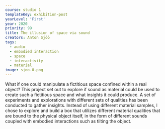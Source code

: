 ```yaml
---
course: studio 1
templateKey: exhibition-post
yearLevel: 'First'
year: 2020
priority: 99
title: The illusion of space via sound
creators: Anton Sjöö
tags:
  - audio
  - embodied interaction
  - space
  - interactivity
  - material
image: sjoo-0.png
---
```


What if one could manipulate a fictitious space confined within a real object? This project set out to explore if sound as material could be used to create such a fictitious space and what insights it could produce. A set of experiments and explorations with different sets of qualities has been conducted to gather insights. Instead of using different material samples, I chose to explore and build a box that utilizes different material qualities that are bound to the physical object itself, in the form of different sounds coupled with embodied interactions such as tilting the object.

